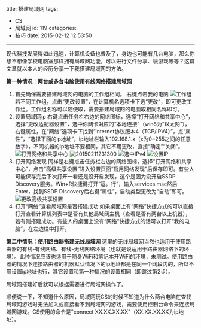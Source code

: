 title: 搭建局域网
tags:
  - CS
  - 局域网
id: 119
categories:
  - 技巧
date: 2015-02-12 12:53:50
---

现代科技发展得如此迅速，计算机设备也普及了，身边也可能有几台电脑，那么你想不想像学校电脑室那样拥有局域网功能，可以进行文件分享、玩游戏等等？这篇文章就以本人的经历分享一下我搭建局域网的方法。

<!--more-->

**第一种情况：两台或多台电脑使用有线网络搭建局域网**

1. 首先确保需要搭建局域网的电脑的工作组相同。
右键点击我的电脑
![工作组](http://7xi6qe.com1.z0.glb.clouddn.com/2015/02/12/20150211225711.png)
若不同工作组，点击“更改设置”，在计算机名选项卡下选“更改”，即可更改工作组。工作组名称可以随便取，需要搭建局域网的电脑取相同名称即可。
2. 设置局域网ip
右键点击任务栏右边的网络图标，选择“打开网络和共享中心”，选择“更改适配器设置”，选中你网卡对应的“本地连接”（win8为“以太网”），右键属性，在“网络”选项卡下找到“Internet协议版本4（TCP/IPV4）”，点“属性”，“选择下面的ip地址”，ip地址栏输入192.168.1.x（x为0~255之间的任意数字），不同机器的ip地址不要相同，其它不用更改，直接“确定”“关闭”。
![打开网络和共享中心](http://7xi6qe.com1.z0.glb.clouddn.com/2015/02/12/20150211231039.png)
![20150211231300](http://7xi6qe.com1.z0.glb.clouddn.com/2015/02/12/20150211231300.png)
![选中IPv4](http://7xi6qe.com1.z0.glb.clouddn.com/2015/02/12/20150211231755.png)
![设置IP](http://7xi6qe.com1.z0.glb.clouddn.com/2015/02/12/20150211232122.png)
3. 打开网络发现
同样是右键点击任务栏右边的网络图标，选择“打开网络和共享中心”，点击“高级共享设置”进入设置页面“启用网络发现”后保存即可。有些人可能保存完后下次打开一看还是没开启发现，这个是因为没开启SSDP Discovery服务。Win+R快捷键打开“运。行”，输入services.msc然后Enter，找到SSDP Discovery后右键“属性”，启动类型更改为“自动”即可。
![更改高级共享设置](http://7xi6qe.com1.z0.glb.clouddn.com/2015/02/12/20150212102038.png)
4. 打开“网络”查看局域网是否搭建成功
如果桌面上有“网络”快捷方式的可以直接打开查看计算机列表中是否有其他局域网主机（查看是否有两台以上机器），若有则搭建成功。有些人的桌面上没有“网络”快捷方式的话可以打开“我的电脑”，在左边栏中打开。


**第二中情况：使用路由器搭建无线局域网**
这里的无线局域网当然也适用于使用路由器的有线-有线网络、有线-无线网络环境（也就是说适用于路由器网络下的环境）。此种情况应该也适用于随身WiFi和笔记本开WiFi的环境，未测试。使用路由器的情况下连接路由器的机器默认情况下的ip地址都是在同一个网段内的，所以不用设置ip地址也行，其它设置和第一种情况的设置相同（即跳过第2步）。

局域网搭建好后就可以根据需要进行局域网操作了。

顺便说一下，不知道什么原因，局域网玩CS的时候不知道为什么两台电脑在查找局域网游戏时无法加入或直接看不到局域网的游戏，需要使用控制台命令来连接局域网游戏。CS使用的命令是"connect XX.XX.XX.XX"（XX.XX.XX.XX为ip地址）。